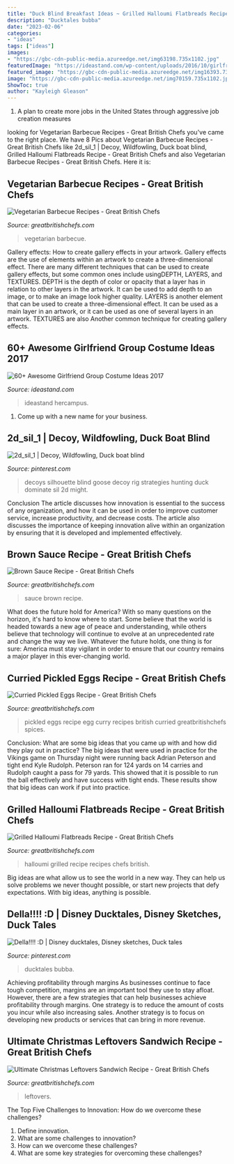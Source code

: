```yaml
---
title: "Duck Blind Breakfast Ideas ~ Grilled Halloumi Flatbreads Recipe"
description: "Ducktales bubba"
date: "2023-02-06"
categories:
- "ideas"
tags: ["ideas"]
images:
- "https://gbc-cdn-public-media.azureedge.net/img63198.735x1102.jpg"
featuredImage: "https://ideastand.com/wp-content/uploads/2016/10/girlfriend-group-costume/58-girlfriend-group-costume-ideas.jpg"
featured_image: "https://gbc-cdn-public-media.azureedge.net/img16393.735x1102.jpg"
image: "https://gbc-cdn-public-media.azureedge.net/img70159.735x1102.jpg"
ShowToc: true
author: "Kayleigh Gleason"
---
```



1. A plan to create more jobs in the United States through aggressive job creation measures 

	

		
looking for Vegetarian Barbecue Recipes - Great British Chefs you've came to the right place. We have 8 Pics about Vegetarian Barbecue Recipes - Great British Chefs like 2d_sil_1 | Decoy, Wildfowling, Duck boat blind, Grilled Halloumi Flatbreads Recipe - Great British Chefs and also Vegetarian Barbecue Recipes - Great British Chefs. Here it is:
		
    
## Vegetarian Barbecue Recipes - Great British Chefs

<img loading=lazy src="https://gbc-cdn-public-media.azureedge.net/img16393.735x1102.jpg" onerror="this.onerror=null;this.src='https://tse3.mm.bing.net/th?id=OIP.wHOu6sYGDFwHsGlr6u9DYAHaLG&amp;pid=15.1';" alt="Vegetarian Barbecue Recipes - Great British Chefs">

_Source: greatbritishchefs.com_

>vegetarian barbecue. 

	

Gallery effects: How to create gallery effects in your artwork.
Gallery effects are the use of elements within an artwork to create a three-dimensional effect. There are many different techniques that can be used to create gallery effects, but some common ones include usingDEPTH, LAYERS, and TEXTURES.
 DEPTH is the depth of color or opacity that a layer has in relation to other layers in the artwork. It can be used to add depth to an image, or to make an image look higher quality. LAYERS is another element that can be used to create a three-dimensional effect. It can be used as a main layer in an artwork, or it can be used as one of several layers in an artwork. TEXTURES are also Another common technique for creating gallery effects.

    
## 60+ Awesome Girlfriend Group Costume Ideas 2017

<img loading=lazy src="https://ideastand.com/wp-content/uploads/2016/10/girlfriend-group-costume/58-girlfriend-group-costume-ideas.jpg" onerror="this.onerror=null;this.src='https://tse2.mm.bing.net/th?id=OIP.ArLL5mPQ6_By8rcOnDyDQQHaJ4&amp;pid=15.1';" alt="60+ Awesome Girlfriend Group Costume Ideas 2017">

_Source: ideastand.com_

>ideastand hercampus. 

	

1. Come up with a new name for your business.

    
## 2d_sil_1 | Decoy, Wildfowling, Duck Boat Blind

<img loading=lazy src="https://i.pinimg.com/736x/08/29/96/082996dd9f481fb54e0a361ef518935a--goose-blind-hunting.jpg" onerror="this.onerror=null;this.src='https://tse3.mm.bing.net/th?id=OIP.swYRu3qCiB4jw_HBO0nmYAHaE8&amp;pid=15.1';" alt="2d_sil_1 | Decoy, Wildfowling, Duck boat blind">

_Source: pinterest.com_

>decoys silhouette blind goose decoy rig strategies hunting duck dominate sil 2d might. 

	

Conclusion
The article discusses how innovation is essential to the success of any organization, and how it can be used in order to improve customer service, increase productivity, and decrease costs. The article also discusses the importance of keeping innovation alive within an organization by ensuring that it is developed and implemented effectively.

    
## Brown Sauce Recipe - Great British Chefs

<img loading=lazy src="https://gbc-cdn-public-media.azureedge.net/img63198.735x1102.jpg" onerror="this.onerror=null;this.src='https://tse2.mm.bing.net/th?id=OIP.yIrajJmsD9xzUYd-Pn8rDQHaLG&amp;pid=15.1';" alt="Brown Sauce Recipe - Great British Chefs">

_Source: greatbritishchefs.com_

>sauce brown recipe. 

	

What does the future hold for America? With so many questions on the horizon, it's hard to know where to start. Some believe that the world is headed towards a new age of peace and understanding, while others believe that technology will continue to evolve at an unprecedented rate and change the way we live. Whatever the future holds, one thing is for sure: America must stay vigilant in order to ensure that our country remains a major player in this ever-changing world.

    
## Curried Pickled Eggs Recipe - Great British Chefs

<img loading=lazy src="https://gbc-cdn-public-media.azureedge.net/img70159.735x1102.jpg" onerror="this.onerror=null;this.src='https://tse3.mm.bing.net/th?id=OIP.FVPm4Nsf4NRuNI0vJKJLvQHaLG&amp;pid=15.1';" alt="Curried Pickled Eggs Recipe - Great British Chefs">

_Source: greatbritishchefs.com_

>pickled eggs recipe egg curry recipes british curried greatbritishchefs spices. 

	

Conclusion: What are some big ideas that you came up with and how did they play out in practice?
The big ideas that were used in practice for the Vikings game on Thursday night were running back Adrian Peterson and tight end Kyle Rudolph. Peterson ran for 124 yards on 14 carries and Rudolph caught a pass for 79 yards. This showed that it is possible to run the ball effectively and have success with tight ends. These results show that big ideas can work if put into practice.

    
## Grilled Halloumi Flatbreads Recipe - Great British Chefs

<img loading=lazy src="https://gbc-cdn-public-media.azureedge.net/img82485.1426x713.jpg" onerror="this.onerror=null;this.src='https://tse3.mm.bing.net/th?id=OIP.dyvQDKo3n2kfK_koDYqkXwHaDt&amp;pid=15.1';" alt="Grilled Halloumi Flatbreads Recipe - Great British Chefs">

_Source: greatbritishchefs.com_

>halloumi grilled recipe recipes chefs british. 

	

Big ideas are what allow us to see the world in a new way. They can help us solve problems we never thought possible, or start new projects that defy expectations. With big ideas, anything is possible.

    
## Della!!!! :D | Disney Ducktales, Disney Sketches, Duck Tales

<img loading=lazy src="https://i.pinimg.com/736x/f3/ea/42/f3ea42c0dfdd6044537e4b4777beefab.jpg" onerror="this.onerror=null;this.src='https://tse4.mm.bing.net/th?id=OIP.algjYw8-vjwSZDIJIOJTXgHaEK&amp;pid=15.1';" alt="Della!!!! :D | Disney ducktales, Disney sketches, Duck tales">

_Source: pinterest.com_

>ducktales bubba. 

	

Achieving profitability through margins
As businesses continue to face tough competition, margins are an important tool they use to stay afloat. However, there are a few strategies that can help businesses achieve profitability through margins. One strategy is to reduce the amount of costs you incur while also increasing sales. Another strategy is to focus on developing new products or services that can bring in more revenue.

    
## Ultimate Christmas Leftovers Sandwich Recipe - Great British Chefs

<img loading=lazy src="https://gbc-cdn-public-media.azureedge.net/img87423.735x1102.jpg" onerror="this.onerror=null;this.src='https://tse1.mm.bing.net/th?id=OIP.K8an-mi2jAx0F5KtEvabHgHaLG&amp;pid=15.1';" alt="Ultimate Christmas Leftovers Sandwich Recipe - Great British Chefs">

_Source: greatbritishchefs.com_

>leftovers. 

	

The Top Five Challenges to Innovation: How do we overcome these challenges?
1. Define innovation.
2. What are some challenges to innovation? 
3. How can we overcome these challenges? 
4. What are some key strategies for overcoming these challenges?


